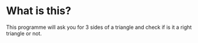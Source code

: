 # What is this?
This programme will ask you for 3 sides of a triangle and check if is it a right triangle or not.

